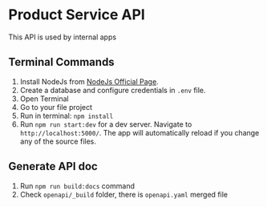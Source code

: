 # Product Service API

This API is used by internal apps

## Terminal Commands

1. Install NodeJs from [NodeJs Official Page](https://nodejs.org/en).
2. Create a database and configure credentials in `.env` file.
3. Open Terminal
4. Go to your file project
5. Run in terminal: `npm install`
6. Run `npm run start:dev` for a dev server. Navigate to `http://localhost:5000/`. The app will automatically reload if you change any of the source files.

## Generate API doc

1. Run `npm run build:docs` command
2. Check `openapi/_build` folder, there is `openapi.yaml` merged file
